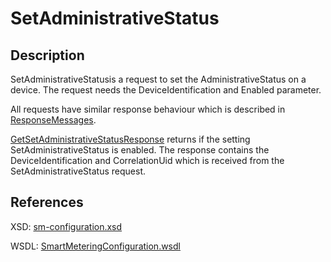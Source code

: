 <!--
SPDX-FileCopyrightText: Contributors to the GXF project

SPDX-License-Identifier: Apache-2.0
-->

# SetAdministrativeStatus

## Description

SetAdministrativeStatusis a request to set the AdministrativeStatus on a device. The request needs the DeviceIdentification and Enabled parameter.

All requests have similar response behaviour which is described in [ResponseMessages](../../responsemessages.md).

[GetSetAdministrativeStatusResponse](getsetadministrativestatusresponse.md) returns if the setting SetAdministrativeStatus is enabled. The response contains the DeviceIdentification and CorrelationUid which is received from the SetAdministrativeStatus request.

## References

XSD: [sm-configuration.xsd](https://github.com/OSGP/open-smart-grid-platform/blob/development/osgp/shared/osgp-ws-smartmetering/src/main/resources/schemas/sm-configuration.xsd)

WSDL: [SmartMeteringConfiguration.wsdl](https://github.com/OSGP/open-smart-grid-platform/blob/development/osgp/shared/osgp-ws-smartmetering/src/main/resources/SmartMeteringConfiguration.wsdl)


